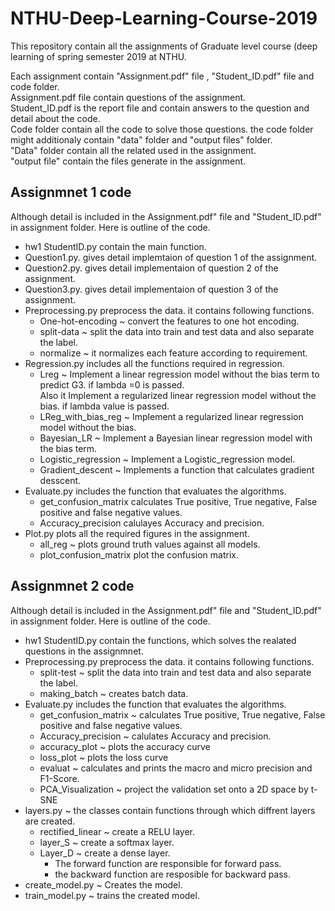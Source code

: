 # NTHU-Deep-Learning-Course-2019
This repository contain all the assignments of Graduate level course (deep learning of spring semester 2019 at NTHU.

Each assignment contain "Assignment.pdf" file , "Student_ID.pdf" file and code folder.</br>
  Assignment.pdf file contain questions of the assignment.</br>
  Student_ID.pdf is the report file and contain answers to the question and detail about the code.</br>
  Code folder contain all the code to solve those questions. the code folder might additionaly contain "data" folder and "output files" folder.</br>
    "Data" folder contain all the related used in the assignment.</br>
    "output file" contain the files generate in the assignment. </br>


## Assignmnet 1 code</br>
Although detail is included in the Assignment.pdf" file and "Student_ID.pdf" in assignment folder. Here is outline of the code.</br>
  * hw1 StudentID.py contain the main function.</br>
  * Question1.py. gives detail implemtaion of question 1 of the assignment.</br>
  * Question2.py. gives detail implementaion of question 2 of the assignment.</br>
  * Question3.py. gives detail implementaion of question 3 of the assignment.</br>
  * Preprocessing.py preprocess the data. it contains following functions.</br>
    + One-hot-encoding ~ convert the features to one hot encoding.</br>
    + split-data ~ split the data into train and test data and also separate the label.</br>
    + normalize ~ it normalizes each feature according to requirement.</br>
  * Regression.py includes all the functions required in regression.</br>
    + Lreg ~ Implement a linear regression model without the bias term to predict G3.   if lambda =0 is passed. </br>
      Also it Implement a regularized linear regression model without the bias.  if lambda value is passed.</br>
    + LReg_with_bias_reg ~ Implement a regularized linear regression model without the bias. </br>
    + Bayesian_LR ~ Implement a Bayesian linear regression model with the bias term. </br>
    + Logistic_regression ~ Implement a Logistic_regression model.</br>
    + Gradient_descent ~ Implements a function that calculates gradient desscent.</br>
  * Evaluate.py includes the function that evaluates the algorithms.</br>
    + get_confusion_matrix calculates True positive, True negative, False positive and false negative values.</br>
    + Accuracy_precision calulayes Accuracy and precision. </br>
  * Plot.py plots all the required figures in the assignment. </br>
    + all_reg ~ plots ground truth values against all models. </br>
    + plot_confusion_matrix plot the confusion matrix. </br>
    
## Assignmnet 2 code</br>
  Although detail is included in the Assignment.pdf" file and "Student_ID.pdf" in assignment folder. Here is outline of the code.</br>
  * hw1 StudentID.py contain the functions, which solves the realated questions in the assignmnet.</br>
  * Preprocessing.py preprocess the data. it contains following functions.</br>
    + split-test ~ split the data into train and test data and also separate the label.</br>
    + making_batch ~ creates batch data.</br>
  * Evaluate.py includes the function that evaluates the algorithms.</br>
    + get_confusion_matrix ~ calculates True positive, True negative, False positive and false negative values.</br>
    + Accuracy_precision ~ calulates Accuracy and precision. </br>
    + accuracy_plot ~ plots the accuracy curve
    + loss_plot ~ plots the loss curve
    + evaluat ~ calculates and prints the macro and micro precision and F1-Score.
    + PCA_Visualization ~ project the validation set onto a 2D space by t-SNE
  * layers.py ~ the classes contain functions through which diffrent layers are created. </br>
    + rectified_linear ~ create a RELU layer. </br>
    + layer_S ~ create a softmax layer.
    + Layer_D ~ create a dense layer.
      + The forward function are responsible for forward pass.
      + the backward function are resposible for backward pass.
  * create_model.py ~ Creates the model.
  * train_model.py ~ trains the created model.
    
    
